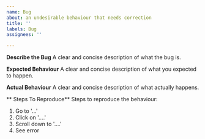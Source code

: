 ```yaml
---
name: Bug
about: an undesirable behaviour that needs correction
title: ''
labels: Bug
assignees: ''

---
```


**Describe the Bug**
A clear and concise description of what the bug is.

**Expected Behaviour**
A clear and concise description of what you expected to happen.

**Actual Behaviour**
A clear and concise description of what actually happens.

** Steps To Reproduce**
Steps to reproduce the behaviour:
1. Go to '...'
2. Click on '....'
3. Scroll down to '....'
4. See error
